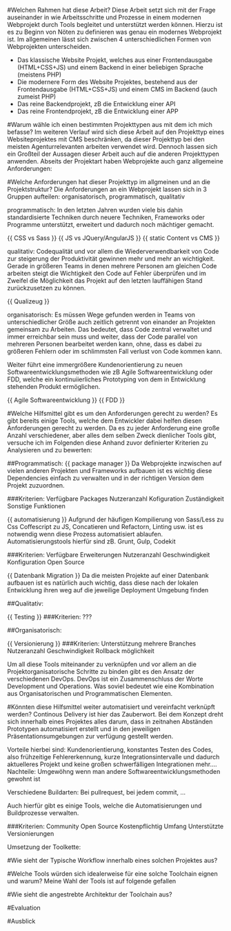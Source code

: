#Welchen Rahmen hat diese Arbeit?
Diese Arbeit setzt sich mit der Frage auseinander in wie Arbeitsschritte und Prozesse in einem modernen Webprojekt durch Tools begleitet
und unterstützt werden können. Hierzu ist es zu Beginn von Nöten zu definieren was genau ein modernes Webprojekt ist.
Im allgemeinen lässt sich zwischen 4 unterschiedlichen Formen von Webprojekten unterscheiden.
- Das klassische Website Projekt, welches aus einer Frontendausgabe (HTML+CSS+JS) und einem Backend in einer beliebigen Sprache (meistens PHP)
- Die modernere Form des Website Projektes, bestehend aus der Frontendausgabe (HTML+CSS+JS) und einem CMS im Backend (auch zumeist PHP)
- Das reine Backendprojekt, zB die Entwicklung einer API
- Das reine Frontendprojekt, zB die Entwicklung einer APP

#Warum wähle ich einen bestimmten Projekttypen aus mit dem ich mich befasse?
Im weiteren Verlauf wird sich diese Arbeit auf den Projekttyp eines Websiteprojektes mit CMS beschränken, da dieser Projekttyp bei den meisten
Agenturrelevanten arbeiten verwendet wird. Dennoch lassen sich ein Großteil der Aussagen dieser Arbeit auch auf die anderen Projekttypen anwenden.
Abseits der Projektart haben Webprojekte auch ganz allgemeine Anforderungen:

#Welche Anforderungen hat dieser Projekttyp im allgmeinen und an die Projektstruktur?
Die Anforderungen an ein Webprojekt lassen sich in 3 Gruppen aufteilen: organisatorisch, programmatisch, qualitativ

programmatisch:
In den letzten Jahren wurden viele bis dahin standardisierte Techniken durch neuere Techniken, Frameworks oder Programme unterstützt, erweitert und dadurch noch
mächtiger gemacht.

{{ CSS vs Sass }}
{{ JS vs JQuery/AngularJS }}
{{ static Content vs CMS }}

qualitativ:
Codequalität und vor allem die Wiederverwendbarkeit von Code zur steigerung der Produktivität gewinnen mehr und mehr an wichtigkeit.
Gerade in größeren Teams in denen mehrere Personen am gleichen Code arbeiten steigt die Wichtigkeit den Code auf Fehler überprüfen und im Zweifel die Möglichkeit
das Projekt auf den letzten lauffähigen Stand zurückzusetzen zu können.

{{ Qualizeug }}

organisatorisch:
Es müssen Wege gefunden werden in Teams von unterschiedlicher Größe auch zeitlich getrennt von einander an Projekten gemeinsam zu Arbeiten.
Das bedeutet, dass Code zentral verwaltet und immer erreichbar sein muss und weiter, dass der Code parallel von mehreren Personen bearbeitet werden kann,
ohne, dass es dabei zu größeren Fehlern oder im schlimmsten Fall verlust von Code kommen kann.

Weiter führt eine immergrößere Kundenorientierung zu neuen Softwareentwicklungsmethoden wie zB Agile Softwareentwicklung oder FDD, welche ein kontinuiierliches
Prototyping von dem in Entwicklung stehenden Produkt ermöglichen.

{{ Agile Softwareentwicklung }}
{{ FDD }}

#Welche Hilfsmittel gibt es um den Anforderungen gerecht zu werden?
Es gibt bereits einige Tools, welche dem Entwickler dabei helfen diesen Anforderungen gerecht zu werden.
Da es zu jeder Anforderung eine große Anzahl verschiedener, aber alles dem selben Zweck dienlicher Tools gibt, versuche ich im Folgenden diese Anhand zuvor definierter
Kriterien zu Analysieren und zu bewerten:

##Programmatisch:
{{ package manager }}
Da Webprojekte inzwischen auf vielen anderen Projekten und Frameworks aufbauen ist es wichtig diese Dependencies einfach zu verwalten und in der richtigen Version dem Projekt
zuzuordnen.

###Kriterien:
Verfügbare Packages
Nutzeranzahl
Kofiguration
Zuständigkeit
Sonstige Funktionen

{{ automatisierung }}
Aufgrund der häufigen Kompilierung von Sass/Less zu Css Coffescript zu JS, Concatieren und Refactorn, Linting usw. ist es notwendig wenn diese Prozess automatisiert ablaufen.
Automatisierungstools hierfür sind zB. Grunt, Gulp, Codekit

###Kriterien:
Verfügbare Erweiterungen
Nutzeranzahl
Geschwindigkeit
Konfiguration
Open Source

{{ Datenbank Migration }}
Da die meisten Projekte auf einer Datenbank aufbauen ist es natürlich auch wichtig, dass diese nach der lokalen Entwicklung ihren weg auf die jeweilige Deployment Umgebung finden

##Qualitativ:

{{ Testing }}
###Kriterien:
???

##Organisatorisch:

{{ Versionierung }}
###Kriterien:
Unterstützung mehrere Branches
Nutzeranzahl
Geschwindigkeit
Rollback möglichkeit

Um all diese Tools miteinander zu verknüpfen und vor allem an die Projektorganisatorische Schritte zu binden gibt es den Ansatz der verschiedenen DevOps.
DevOps ist ein Zusammenschluss der Worte Development und Operations. Was soviel bedeutet wie eine Kombination aus Organisatorischen und Programmatischen Elementen.

#Könnten diese Hilfsmittel weiter automatisiert und vereinfacht verknüpft werden?
Continous Delivery ist hier das Zauberwort. Bei dem Konzept dreht sich innerhalb eines Projektes alles darum, dass in zeitnahen Abständen Prototypen automatisiert erstellt und
in den jeweiligen Präsentationsumgebungen zur verfügung gestellt werden.

Vorteile hierbei sind: Kundenorientierung, konstantes Testen des Codes, also frühzeitige Fehlererkennung, kurze Integrationsintervalle und dadurch aktuelleres Projekt und keine
großen schwerfälligen Integrationen mehr....
Nachteile: Umgewöhng wenn man andere Softwareentwicklungsmethoden gewohnt ist

Verschiedene Buildarten:
Bei pullrequest,
bei jedem commit,
...

Auch hierfür gibt es einige Tools, welche die Automatisierungen und Buildprozesse verwalten.

###Kriterien:
Community
Open Source
Kostenpflichtig
Umfang
Unterstützte Versionierungen

Umsetzung der Toolkette:

#Wie sieht der Typische Workflow innerhalb eines solchen Projektes aus?

#Welche Tools würden sich idealerweise für eine solche Toolchain eignen und warum?
Meine Wahl der Tools ist auf folgende gefallen

#Wie sieht die angestrebte Architektur der Toolchain aus?

#Evaluation

#Ausblick